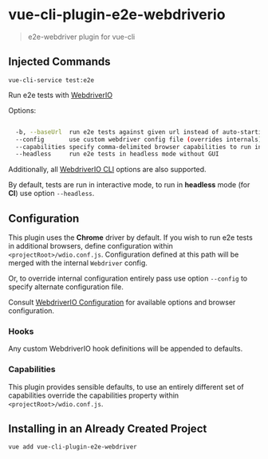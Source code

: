 # vue-cli-plugin-e2e-webdriverio

> e2e-webdriver plugin for vue-cli

## Injected Commands

`vue-cli-service test:e2e`

Run e2e tests with [WebdriverIO](http://webdriver.io/)

Options:

```sh

  -b, --baseUrl  run e2e tests against given url instead of auto-starting dev server
  --config       use custom webdriver config file (overrides internals)
  --capabilities specify comma-delimited browser capabilities to run in (default: phablet,mobile)
  --headless     run e2e tests in headless mode without GUI

```

Additionally, all [WebdriverIO CLI](https://github.com/webdriverio/webdriverio/blob/master/packages/wdio-cli/src/config.js) options are also supported.

By default, tests are run in interactive mode, to run in **headless** mode (for **CI**) use option `--headless`.

## Configuration

This plugin uses the **Chrome** driver by default. If you wish to run e2e tests in additional browsers, define configuration within `<projectRoot>/wdio.conf.js`.
Configuration defined at this path will be merged with the internal `Webdriver` config.

Or, to override internal configuration entirely pass use option `--config` to specify alternate configuration file.

Consult [WebdriverIO Configuration](http://webdriver.io/guide/getstarted/configuration.html) for available options and browser configuration.

### Hooks

Any custom WebdriverIO hook definitions will be appended to defaults.

### Capabilities

This plugin provides sensible defaults, to use an entirely different set of capabilities override the capabilities property within `<projectRoot>/wdio.conf.js`.

## Installing in an Already Created Project

`vue add vue-cli-plugin-e2e-webdriver`
